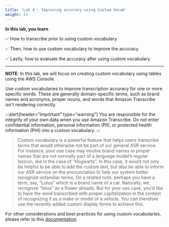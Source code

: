 ```yaml
---
title: 'Lab 4 - Improving accuracy using Custom Vocab'
weight: 41
---
```


**In this lab, you learn**

✅  How to transcribe prior to using custom vocabulary

✅  Then, how to use custom vocabulary to improve the accuracy

✅  Lastly, how to evaluate the accuracy after using custom vocabulary

----

**NOTE**:
In this lab, we will focus on creating custom vocabulary using tables using the AWS Console.

Use custom vocabularies to improve transcription accuracy for one or more specific words. These are generally domain-specific terms, such as brand names and acronyms, proper nouns, and words that Amazon Transcribe isn't rendering correctly.

:::alert{header="Important" type="warning"}
You are responsible for the integrity of your own data when you use Amazon Transcribe. Do not enter confidential information, personal information (PII), or protected health information (PHI) into a custom vocabulary.
:::

> Custom vocabulary is a powerful feature that helps users transcribe terms that would otherwise not be part of our general ASR service. For instance, your use case may involve brand names or proper names that are not normally part of a language model’s regular lexicon, like in the case of “Hogwarts”. In this case, it would not only be helpful to be able to add the custom text, but also be able to inform our ASR service on the pronunciation to help our system better recognize unfamiliar terms. On a related note, perhaps you have a term, say, “Lotus” which is a brand name of a car. Naturally, we recognize “lotus” as a flower already. But for your use case, you’d like to have the word transcribed with proper capitalization in the context of recognizing it as a make or model of a vehicle. You can therefore use the recently added custom display forms to achieve this.



For other considerations and best practices for using custom vocabularies, please refer to this [documentation](https://docs.aws.amazon.com/transcribe/latest/dg/custom-vocabulary.html)
